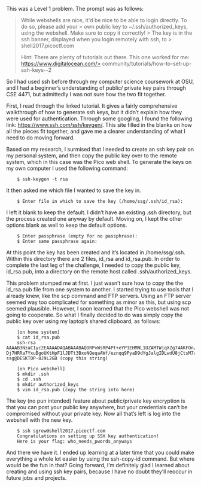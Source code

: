 This was a Level 1 problem. The prompt was as follows: 

> While webshells are nice, it'd be nice to be able to login directly. To do so, please add your > own public key to ~/.ssh/authorized_keys, using the webshell. Make sure to copy it correctly! > The key is in the ssh banner, displayed when you login remotely with ssh, to > shell2017.picoctf.com
>
> Hint:
> There are plenty of tutorials out there. This one worked for me: https://www.digitalocean.com/> community/tutorials/how-to-set-up-ssh-keys--2

So I had used ssh before through my computer science coursework at OSU, and I had a beginner’s understanding of public/ private key pairs through CSE 4471, but admittedly I was not sure how the two fit together. 

First, I read through the linked tutorial. It gives a fairly comprehensive walkthrough of how to generate ssh keys, but it didn’t explain how they were used for authentication. Through some googling, I found the following link: https://www.ssh.com/ssh/keygen/. This site filled in the blanks on how all the pieces fit together, and gave me a clearer understanding of what I need to do moving forward. 

Based on my research, I surmised that I needed to create an ssh key pair on my personal system, and then copy the public key over to the remote system, which in this case was the Pico web shell. To generate the keys on my own computer I used the following command:
```
	$ ssh-keygen -t rsa
```
It then asked me which file I wanted to save the key in.
```
	$ Enter file in which to save the key (/home/ssg/.ssh/id_rsa):
```
I left it blank to keep the default. I didn’t have an existing .ssh directory, but the process created one anyway by default. Moving on, I kept the other options blank as well to keep the default options.
```
	$ Enter passphrase (empty for no passphrase): 
	$ Enter same passphrase again:
```
At this point the key has been created and it’s located in /home/ssg/.ssh. Within this directory there are 2 files, id_rsa and id_rsa.pub. In order to complete the last leg of the challenge, I needed to copy the public key, id_rsa.pub, into a directory on the remote host called .ssh/authorized_keys. 

This problem stumped me at first. I just wasn’t sure how to copy the the id_rsa.pub file from one system to another. I started trying to use tools that I already knew, like the scp command and FTP servers. Using an FTP server seemed way too complicated for something as minor as this, but using scp seemed plausible. However, I soon learned that the Pico webshell was not going to cooperate. So what I finally decided to do was simply copy the public key over using my laptop’s shared clipboard, as follows:
```	
	[on home system]
	$ cat id_rsa.pub
	ssh-rsa AAAAB3NzaC1yc2EAAAADAQABAAABAQDRPvWsRP4Pt+eYP1EHMNL1UZAMTWjqXZg74AKFOn/	Dj7HRRa7YxuBgoUKtHpF1lJDTt3BxoNQeqaAWf/eznqq9PyaD9dYgJalgIDLwdU8jCtsM7aDX/G3qmNboM08ZG3W0ZEC9uQyuPXhjbPpR2v5jJNuLN8KIBCnrhIFb/NnXqxK64qI9rwafyMLvKu3t0RyAojCtNPEt1xvSWKor9+8+978iiPwWYQ/P3bLKg8dezgMxh3JpAp8WwWlQ4g3IiEbwYfhOZlmf6R7SKFPFXcW2t1EMCn793FMHiZ0Rn5Jlz4CSr/fpltvobUaCMtkLVvFdE1o5eincZHW0uY2UwkeX ssg@DESKTOP-8J9L2GB (copy this string)
```
```
	[on Pico webshell]
	$ mkdir .ssh
	$ cd .ssh
	$ mkdir authorized_keys
	$ vim id_rsa.pub (copy the string into here)
```

The key (no pun intended) feature about public/private key encryption is that you can post your public key anywhere, but your credentials can’t be compromised without your private key. Now all that’s left is log into the webshell with the new key. 

```
	$ ssh sgrew@shell2017.picoctf.com
	Congratulations on setting up SSH key authentication!
	Here is your flag: who_needs_pwords_anyways
```
And there we have it. I ended up learning at a later time that you could make everything a whole lot easier by using the ssh-copy-id command. But where would be the fun in that? Going forward, I’m definitely glad I learned about creating and using ssh key pairs, because I have no doubt they’ll reoccur in future jobs and projects. 

